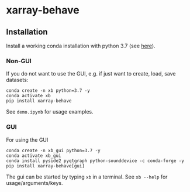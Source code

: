 # xarray-behave

## Installation
Install a working conda installation with python 3.7 (see [here](https://docs.conda.io/en/latest/miniconda.html)).

### Non-GUI
If you do not want to use the GUI, e.g. if just want to create, load, save datasets:
```shell
conda create -n xb python=3.7 -y
conda activate xb
pip install xarray-behave
```
See `demo.ipynb` for usage examples.

### GUI
For using the GUI
```shell
conda create -n xb_gui python=3.7 -y
conda activate xb_gui
conda install pyside2 pyqtgraph python-sounddevice -c conda-forge -y
pip install xarray-behave[gui]
```

The gui can be started by typing `xb` in a terminal. See `xb --help` for usage/arguments/keys.
